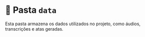 # 📂 Pasta `data`

Esta pasta armazena os dados utilizados no projeto, como áudios, transcrições e atas geradas.
